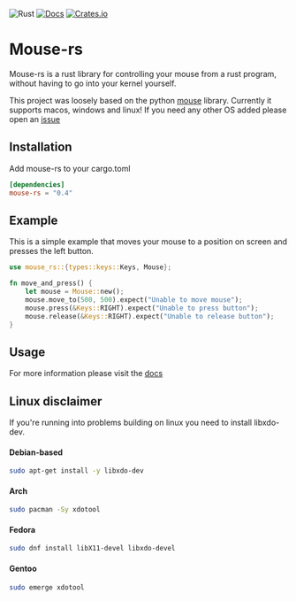 ![Rust](https://github.com/DankDumpster/mouse-rs/workflows/Rust/badge.svg?style=flat-square) [![Docs](https://docs.rs/mouse-rs/badge.svg?style=flat-square)](https://docs.rs/mouse-rs) [![Crates.io](https://img.shields.io/crates/v/mouse-rs)](https://crates.io/crates/mouse-rs)
# Mouse-rs

Mouse-rs is a rust library for controlling your mouse from a rust program, without having to go into your kernel yourself.

This project was loosely based on the python [mouse](https://github.com/boppreh/mouse/) library.
Currently it supports macos, windows and linux! If you need any other OS added please open an [issue](https://github.com/DankDumpster/mouse-rs/issues/new)

## Installation
Add mouse-rs to your cargo.toml

```toml
[dependencies]
mouse-rs = "0.4"
```

## Example
This is a simple example that moves your mouse to a position on screen and presses the left button.

```rust
use mouse_rs::{types::keys::Keys, Mouse};

fn move_and_press() {
    let mouse = Mouse::new();
    mouse.move_to(500, 500).expect("Unable to move mouse");
    mouse.press(&Keys::RIGHT).expect("Unable to press button");
    mouse.release(&Keys::RIGHT).expect("Unable to release button");
}
```


## Usage
For more information please visit the [docs](https://docs.rs/mouse-rs/*/mouse_rs/)

## Linux disclaimer
If you're running into problems building on linux you need to install libxdo-dev.

#### Debian-based
```bash
sudo apt-get install -y libxdo-dev
```

#### Arch
```bash
sudo pacman -Sy xdotool
```

#### Fedora
```bash
sudo dnf install libX11-devel libxdo-devel
```

#### Gentoo
```bash
sudo emerge xdotool
```
